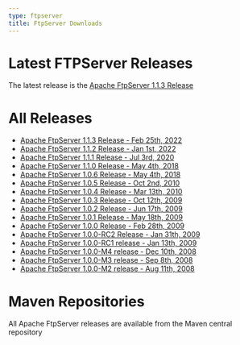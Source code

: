 ```yaml
---
type: ftpserver
title: FtpServer Downloads
---
```


# Latest FTPServer Releases

The latest release is the [Apache FtpServer 1.1.3 Release](download_1.1.3.html)

# All Releases

* [Apache FtpServer 1.1.3 Release - Feb 25th, 2022](download_1.1.3.html)
* [Apache FtpServer 1.1.2 Release - Jan 1st, 2022](download_1.1.2.html)
* [Apache FtpServer 1.1.1 Release - Jul 3rd, 2020](download_1.1.1.html)
* [Apache FtpServer 1.1.0 Release - May 4th, 2018](download_1.1.0.html)
* [Apache FtpServer 1.0.6 Release - May 4th, 2018](download_1.0.6.html)
* [Apache FtpServer 1.0.5 Release - Oct 2nd, 2010](download_1.0.5.html)
* [Apache FtpServer 1.0.4 Release - Mar 13th, 2010](download_1.0.4.html)
* [Apache FtpServer 1.0.3 Release - Oct 12th, 2009](download_1.0.3.html)
* [Apache FtpServer 1.0.2 Release - Jun 17th, 2009](download_1.0.2.html)
* [Apache FtpServer 1.0.1 Release - May 18th, 2009](download_1.0.1.html)
* [Apache FtpServer 1.0.0 Release - Feb 28th, 2009](download_1.0.0.html)
* [Apache FtpServer 1.0.0-RC2 Release - Jan 31th, 2009](download_1.0.0-RC2.html)
* [Apache FtpServer 1.0.0-RC1 release - Jan 13th, 2009](download_1.0.0-RC1.html)
* [Apache FtpServer 1.0.0-M4 release - Dec 10th, 2008](download_1.0.0-M4.html)
* [Apache FtpServer 1.0.0-M3 release - Sep 8th, 2008](download_1.0.0-M3.html)
* [Apache FtpServer 1.0.0-M2 release - Aug 11th, 2008](download_1.0.0-M2.html) 

# Maven Repositories

All Apache FtpServer releases are available from the Maven central repository
